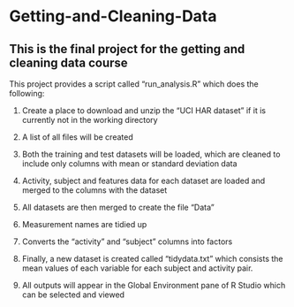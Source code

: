 # Getting-and-Cleaning-Data
## This is the final project for the getting and cleaning data course

This project provides a script called “run_analysis.R” which does the following:

1.	Create a place to download and unzip the “UCI HAR dataset” if it is currently not in the working directory

2.	A list of all files will be created

3.	Both the training and test datasets will be loaded, which are cleaned to include only columns with mean or standard deviation data

4.	Activity, subject and features data for each dataset are loaded and merged to the columns with the dataset

5.	All datasets are then merged to create the file “Data”

6.	Measurement names are tidied up

7.	Converts the “activity” and “subject” columns into factors

8.	Finally, a new dataset is created called “tidydata.txt” which consists the mean values of each variable for each subject and activity pair.

9.	All outputs will appear in the Global Environment pane of R Studio which can be selected and viewed
